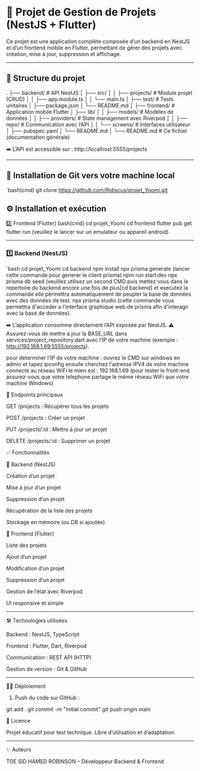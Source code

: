 # 🚀 Projet de Gestion de Projets (NestJS + Flutter)

Ce projet est une application complète composée d’un backend en NestJS et d’un frontend mobile en Flutter, permettant de gérer des projets avec création, mise à jour, suppression et affichage.

---

## 📂 Structure du projet

. ├── backend/           # API NestJS │   ├── src/ │   │   ├── projects/  # Module projet (CRUD) │   │   ├── app.module.ts │   │   └── main.ts │   ├── test/          # Tests unitaires │   ├── package.json │   └── README.md │ ├── frontend/          # Application mobile Flutter │   ├── lib/ │   │   ├── models/    # Modèles de données │   │   ├── providers/ # State management avec Riverpod │   │   ├── repo/      # Communication avec l’API │   │   └── screens/   # Interfaces utilisateur │   ├── pubspec.yaml │   └── README.md │ └── README.md          # Ce fichier (documentation générale)


➡️ L’API est accessible sur : http://localhost:5555/projects


---
## 🚀 Installation de Git vers votre machine local
`bash(cmd)
git clone https://github.com/Ridiscus/projet_Yoomi.git




## ⚙️ Installation et exécution
2️⃣ Frontend (Flutter)
bash(cmd)
cd projet_Yoomi
cd frontend
flutter pub get
flutter run (veuillez le lancer sur un emulateur ou appareil android)


---
### 1️⃣ Backend (NestJS)
`bash
cd projet_Yoomi
cd backend
npm install
npx prisma generate (lancer cette commande pour generer le client prisma)
npm run start:dev
npx prisma db seed (veuillez utilisez un second CMD puis mettez vous dans le repertoire du backend encore une fois de plus[cd backend] et executez la commande elle permettra automatiquement de peupler la base de données avec des données de test.
npx prisma studio (cette commande vous permettra d'acceder a l'interface graphique web de prisma afin d'interagir avec la base de données).



➡️ L’application consomme directement l’API exposée par NestJS.
⚠️ Assurez-vous de mettre à jour la BASE_URL dans services/project_repository.dart avec l’IP de votre machine (exemple : http://192.168.1.69:5555/projects).

pour determiner l'IP de votre machine : ouvrez le CMD sur windows en admin et tapez ipconfig ensuite cherchez l'adresse IPV4 de votre machine connecté au réseau WiFi le mien est : 192.168.1.69  (pour tester le front-end assurez-vous que votre telephone partage le même réseau WiFi que votre machine Windows)




🔑 Endpoints principaux

GET /projects : Récupérer tous les projets

POST /projects : Créer un projet

PUT /projects/:id : Mettre à jour un projet

DELETE /projects/:id : Supprimer un projet




✅ Fonctionnalités

📌 Backend (NestJS)

Création d’un projet

Mise à jour d’un projet

Suppression d’un projet

Récupération de la liste des projets

Stockage en mémoire (ou DB si ajoutée)





📱 Frontend (Flutter)

Liste des projets

Ajout d’un projet

Modification d’un projet

Suppression d’un projet

Gestion de l’état avec Riverpod

UI responsive et simple




---

🛠️ Technologies utilisées

Backend : NestJS, TypeScript

Frontend : Flutter, Dart, Riverpod

Communication : REST API (HTTP)

Gestion de version : Git & GitHub



---

👨‍💻 Déploiement

1. Push du code sur GitHub :



git add .
git commit -m "Initial commit"
git push origin main


📜 Licence

Projet éducatif pour test technique. Libre d’utilisation et d’adaptation.


---

✨ Auteurs

TOE SID HAMED ROBINSON – Développeur Backend & Frontend
